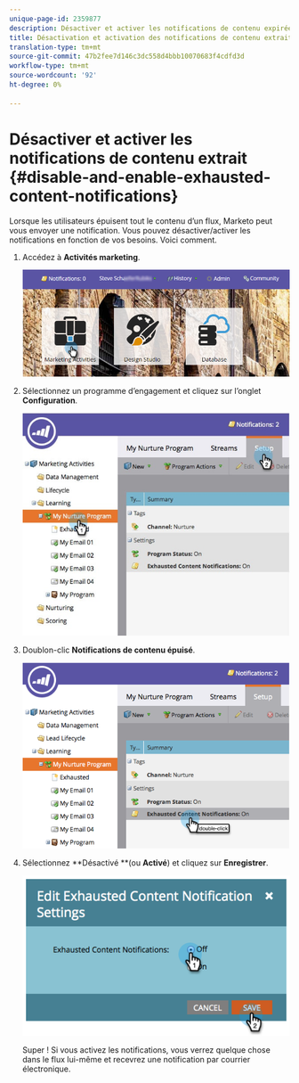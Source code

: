```yaml
---
unique-page-id: 2359877
description: Désactiver et activer les notifications de contenu expirées - Documents marketing - Documentation du produit
title: Désactivation et activation des notifications de contenu extrait
translation-type: tm+mt
source-git-commit: 47b2fee7d146c3dc558d4bbb10070683f4cdfd3d
workflow-type: tm+mt
source-wordcount: '92'
ht-degree: 0%

---
```



# Désactiver et activer les notifications de contenu extrait {#disable-and-enable-exhausted-content-notifications}

Lorsque les utilisateurs épuisent tout le contenu d’un flux, Marketo peut vous envoyer une notification. Vous pouvez désactiver/activer les notifications en fonction de vos besoins. Voici comment.

1. Accédez à **Activités marketing**.

   ![](assets/login-marketing-activities-1.png)

1. Sélectionnez un programme d’engagement et cliquez sur l’onglet **Configuration**.

   ![](assets/setuptab.jpg)

1. Doublon-clic **Notifications de contenu épuisé**.

   ![](assets/image2014-9-15-17-3a28-3a11.png)

1. Sélectionnez **Désactivé **(ou **Activé**) et cliquez sur **Enregistrer**.

   ![](assets/image2014-9-15-17-3a28-3a15.png)

   Super ! Si vous activez les notifications, vous verrez quelque chose dans le flux lui-même et recevrez une notification par courrier électronique.

